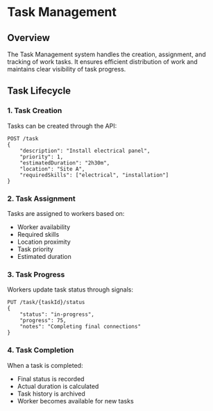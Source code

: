 # Task Management

## Overview
The Task Management system handles the creation, assignment, and tracking 
of work tasks. It ensures efficient distribution of work and maintains 
clear visibility of task progress.

## Task Lifecycle

### 1. Task Creation
Tasks can be created through the API:
```http
POST /task
{
    "description": "Install electrical panel",
    "priority": 1,
    "estimatedDuration": "2h30m",
    "location": "Site A",
    "requiredSkills": ["electrical", "installation"]
}
```

### 2. Task Assignment
Tasks are assigned to workers based on:
- Worker availability
- Required skills
- Location proximity
- Task priority
- Estimated duration

### 3. Task Progress
Workers update task status through signals:
```http
PUT /task/{taskId}/status
{
    "status": "in-progress",
    "progress": 75,
    "notes": "Completing final connections"
}
```

### 4. Task Completion
When a task is completed:
- Final status is recorded
- Actual duration is calculated
- Task history is archived
- Worker becomes available for new tasks 
